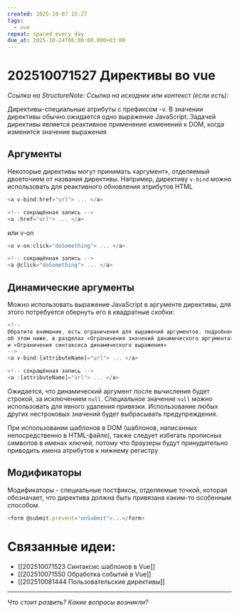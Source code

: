 ```yaml
---
created: 2025-10-07 15:27
tags:
  - vue
repeat: spaced every day
due_at: 2025-10-24T06:00:00.000+03:00
---
```

# 202510071527 Директивы во vue

*Ссылка на StructureNote:*
*Ссылка на исходник или контекст (если есть):*

Директивы-специальные атрибуты с префиксом -v. В значении директивы обычно ожидается одно выражение JavaScript. Задачей директивы является реактивное применение изменений к DOM, когда изменится значение выражения

## Аргументы

Некоторые директивы могут принимать «аргумент», отделяемый двоеточием от названия директивы. Например, директиву `v-bind` можно использовать для реактивного обновления атрибутов HTML

```js
<a v-bind:href="url"> ... </a>

<!-- сокращённая запись -->
<a :href="url"> ... </a>
```

или v-on

```js
<a v-on:click="doSomething"> ... </a>

<!-- сокращённая запись -->
<a @click="doSomething"> ... </a>
```

## Динамические аргументы

Можно использовать выражение JavaScript в аргументе директивы, для этого потребуется обернуть его в квадратные скобки:

```js
<!--
Обратите внимание, есть ограничения для выражений аргументов, подробнее
об этом ниже, в разделах «Ограничения значений динамического аргумента»
и «Ограничения синтаксиса динамического выражения»
-->
<a v-bind:[attributeName]="url"> ... </a>

<!-- сокращённая запись -->
<a :[attributeName]="url"> ... </a>
```

Ожидается, что динамический аргумент после вычисления будет строкой, за исключением `null`. Специальное значение `null` можно использовать для явного удаления привязки. Использование любых других нестроковых значений будет выбрасывать предупреждения.

При использовании шаблонов в DOM (шаблонов, написанных непосредственно в HTML-файле), также следует избегать прописных символов в именах ключей, потому что браузеры будут принудительно приводить имена атрибутов к нижнему регистру

## Модификаторы

Модификаторы - специальные постфиксы, отделяемые точкой, которая обозначает, что директива должна быть привязана каким-то особенным способом.

```js
<form @submit.prevent="onSubmit">...</form>
```

# Связанные идеи:

* [[202510071523 Синтаксис шаблонов в Vue]]
* [[202510071550 Обработка событий в Vue]]
* [[202510081444 Пользовательские директивы]]

---

*Что стоит развить? Какие вопросы возникли?*
